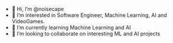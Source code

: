 - 👋 Hi, I’m @noisecape
- 👀 I’m interested in Software Engineer, Machine Learning, AI and VideoGames.
- 🌱 I’m currently learning Machine Learning and AI
- 💞️ I’m looking to collaborate on interesting ML and AI projects

<!---
noisecape/noisecape is a ✨ special ✨ repository because its `README.md` (this file) appears on your GitHub profile.
You can click the Preview link to take a look at your changes.
--->

